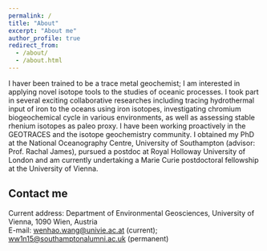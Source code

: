 ```yaml
---
permalink: /
title: "About"
excerpt: "About me"
author_profile: true
redirect_from: 
  - /about/
  - /about.html
---
```


I haver been trained to be a trace metal geochemist; I am interested in applying novel isotope tools to the studies of oceanic processes. I took part in several exciting collaborative researches including tracing hydrothermal input of iron to the oceans using iron isotopes, investigating chromium biogeochemical cycle in various environments, as well as assessing stable rhenium isotopes as paleo proxy. I have been working proactively in the GEOTRACES and the isotope geochemistry community. I obtained my PhD at the National Oceanography Centre, University of Southampton (advisor: Prof. Rachal James), pursued a postdoc at Royal Holloway University of London and am currently undertaking a Marie Curie postdoctoral fellowship at the University of Vienna.


Contact me
------
Current address: Department of Environmental Geosciences, University of Vienna, 1090 Wien, Austria
<br>E-mail: [wenhao.wang@univie.ac.at](mailto:wenhao.wang@univie.ac.at) (current); <br>[ww1n15@southamptonalumni.ac.uk](mailto:ww1n15@southamptonalumni.ac.uk) (permanent) 
